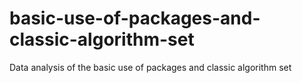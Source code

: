 # basic-use-of-packages-and-classic-algorithm-set
Data analysis of the basic use of packages and classic algorithm set
